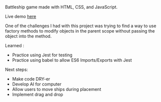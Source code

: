 Battleship game made with HTML, CSS, and JavaScript.

Live demo [here](https://mdesanker.github.io/battleship/)

One of the challenges I had with this project was trying to find a way to use factory methods to modify objects in the parent scope without passing the object into the method.

Learned :

- Practice using Jest for testing
- Practice using babel to allow ES6 Imports/Exports with Jest

Next steps:

- Make code DRY-er
- Develop AI for computer
- Allow users to move ships during placement
- Implement drag and drop
